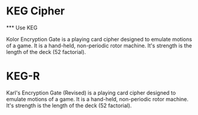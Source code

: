 # KEG Cipher

*** Use KEG

Kolor Encryption Gate is a playing card cipher designed to emulate motions of a game.  It is a hand-held, non-periodic rotor machine.  It's strength is the length of the deck (52 factorial).

# KEG-R

Karl's Encryption Gate (Revised) is a playing card cipher designed to emulate motions of a game.  It is a hand-held, non-periodic rotor machine.  It's strength is the length of the deck (52 factorial).
